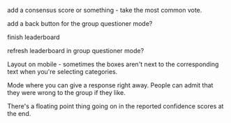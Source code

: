 add a consensus score or something - take the most common vote.

add a back button for the group questioner mode?

finish leaderboard

refresh leaderboard in group questioner mode?

Layout on mobile - sometimes the boxes aren't next to the corresponding text when you're selecting categories.

Mode where you can give a response right away. People can admit that they were wrong to the group if they like.

There's a floating point thing going on in the reported confidence scores at the end.
